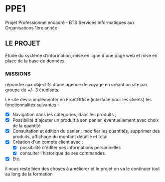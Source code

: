 ﻿# PPE1
Projet Professionnel encadré - BTS Services Informatiques aux Organisations 1ère année

## LE PROJET 
Étude du système d'information, mise en ligne d'une page web et mise en place de la base de données.

### MISSIONS
répondre aux objectifs d'une agence de voyage en créant un site par groupe de +/- 3 étudiants. 

Le site devra implémenter en FrontOffice (interface pour les clients) les fonctionnalités suivantes :

-[x] Navigation dans les catégories, dans les produits ;
-[x] Possibilité d'ajouter un produit à son panier, éventuellement avec choix de la quantité
-[x] Consultation et édition du panier : modifier les quantités, supprimer des produits, affichage du montant détaillé et total
-[x] Création d'un compte client avec :
    -[x] possibilité d'éditer ses informations personnelles
    -[x] consulter l'historique de ses commandes. 
-[x] Etc.

il nous reste bien des choses à améliorer et le projet on va le continuer tout au long de la formation
